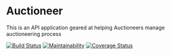 # Auctioneer
This is an API application geared at helping Auctioneers manage auctioneering process 

[![Build Status](https://travis-ci.com/ywalakamar/auctioneer.svg?branch=develop)](https://travis-ci.com/ywalakamar/auctioneer)   [![Maintainability](https://api.codeclimate.com/v1/badges/074bde076ad9cc16e616/maintainability)](https://codeclimate.com/github/ywalakamar/auctioneer/maintainability)  [![Coverage Status](https://coveralls.io/repos/github/ywalakamar/auctioneer/badge.svg)](https://coveralls.io/github/ywalakamar/auctioneer)
